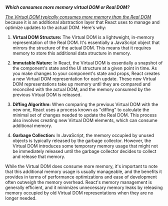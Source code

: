 ***Which consumes more memory virtual DOM or Real DOM?***

<ins>*The Virtual DOM typically consumes more memory than the Real DOM*</ins> because it is an additional abstraction layer that React uses to manage and optimize updates to the actual DOM. Here's why:

1. **Virtual DOM Structure:** The Virtual DOM is a lightweight, in-memory representation of the Real DOM. It's essentially a JavaScript object that mirrors the structure of the actual DOM. This means that it requires memory to store this additional data structure in memory.

2. **Immutable Nature:** In React, the Virtual DOM is essentially a snapshot of the component's state and the UI structure at a given point in time. As you make changes to your component's state and props, React creates a new Virtual DOM representation for each update. These new Virtual DOM representations take up memory until they are compared and reconciled with the actual DOM, and the memory consumed by the previous Virtual DOM is released.

3. **Diffing Algorithm:** When comparing the previous Virtual DOM with the new one, React uses a process known as "diffing" to calculate the minimal set of changes needed to update the Real DOM. This process also involves creating new Virtual DOM elements, which can consume additional memory.

4. **Garbage Collection:** In JavaScript, the memory occupied by unused objects is typically released by the garbage collector. However, the Virtual DOM introduces some temporary memory usage that might not be immediately released until the garbage collector decides to collect and release that memory.

While the Virtual DOM does consume more memory, it's important to note that this additional memory usage is usually manageable, and the benefits it provides in terms of performance optimizations and ease of development often outweigh the memory overhead. React's memory management is generally efficient, and it minimizes unnecessary memory leaks by releasing memory occupied by old Virtual DOM representations when they are no longer needed.
